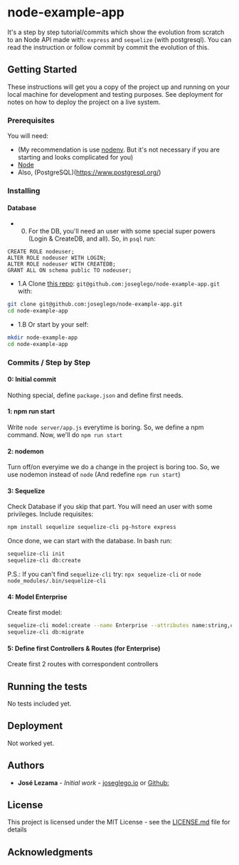 # node-example-app

It's a step by step tutorial/commits which show the evolution from scratch to an Node API made with: `express` and `sequelize` (with postgresql). You can read the instruction or follow commit by commit the evolution of this.

## Getting Started

These instructions will get you a copy of the project up and running on your local machine for development and testing purposes. See deployment for notes on how to deploy the project on a live system.

### Prerequisites

You will need:
- (My recommendation is use [nodenv](https://github.com/nodenv/nodenv). But it's not necessary if you are starting and looks complicated for you)
- [Node](https://nodejs.org/en/)
- Also, (PostgreSQL)(https://www.postgresql.org/)

### Installing

#### Database
- 0. For the DB, you'll need an user with some special super powers (Login & CreateDB, and all). So, in `psql` run:

```psql
CREATE ROLE nodeuser;
ALTER ROLE nodeuser WITH LOGIN;
ALTER ROLE nodeuser WITH CREATEDB;
GRANT ALL ON schema public TO nodeuser;
```

- 1.A Clone [this repo](https://github.com/joseglego/node-example-app): `git@github.com:joseglego/node-example-app.git` with:
```sh
git clone git@github.com:joseglego/node-example-app.git
cd node-example-app
```

- 1.B Or start by your self:
```sh
mkdir node-example-app
cd node-example-app
```

### Commits / Step by Step
#### 0: Initial commit
Nothing special, define `package.json` and define first needs.

#### 1: npm run start
Write `node server/app.js` everytime is boring. So, we define a npm command. Now, we'll do `npm run start`

#### 2: nodemon
Turn off/on everyime we do a change in the project is boring too. So, we use nodemon instead of `node` (And redefine `npm run start`)

#### 3: Sequelize
Check Database if you skip that part. You will need an user with some privileges.
Include requisites:
```sh
npm install sequelize sequelize-cli pg-hstore express
```

Once done, we can start with the database. In bash run:
```sh
sequelize-cli init
sequelize-cli db:create
```
P.S.: If you can't find `sequelize-cli` try: `npx sequelize-cli` or `node node_modules/.bin/sequelize-cli`

#### 4: Model Enterprise
Create first model:

```sh
sequelize-cli model:create --name Enterprise --attributes name:string,countryId:string,address:string,phoneNumber:string
sequelize-cli db:migrate
```
#### 5: Define first Controllers & Routes (for Enterprise)
Create first 2 routes with correspondent controllers

## Running the tests

No tests included yet.

## Deployment

Not worked yet.

## Authors

* **José Lezama** - *Initial work* - [joseglego.io](http://joseglego.io/) or [Github:](https://github.com/joseglego)

## License

This project is licensed under the MIT License - see the [LICENSE.md](LICENSE.md) file for details

## Acknowledgments
